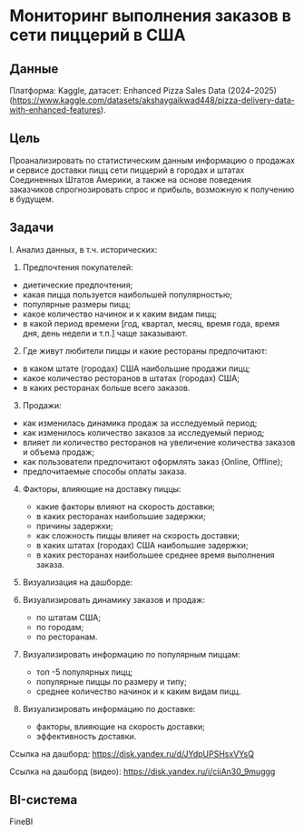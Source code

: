 # Мониторинг выполнения заказов в сети пиццерий в США


## Данные

Платформа: Kaggle, датасет: Enhanced Pizza Sales Data (2024–2025) (https://www.kaggle.com/datasets/akshaygaikwad448/pizza-delivery-data-with-enhanced-features).

## Цель

Проанализировать по статистическим данным информацию о продажах и сервисе доставки пицц сети пиццерий в городах и штатах Соединенных Штатов Америки, 
а также на основе поведения заказчиков спрогнозировать спрос и прибыль, возможную к получению в будущем.

## Задачи

I. Анализ данных, в т.ч. исторических:  
  1. Предпочтения покупателей:  
   - диетические предпочтения;  
   - какая пицца пользуется наибольшей популярностью;  
   - популярные размеры пицц;  
   - какое количество начинок и к каким видам пицц;  
   - в какой период времени [год, квартал, месяц, время года, время дня, день недели и т.п.] чаще заказывают.  
 2. Где живут любители пиццы и какие рестораны предпочитают: 
   - в каком штате (городах) США наибольшие продажи пицц;  
   - какое количество ресторанов в штатах (городах) США;  
   - в каких ресторанах больше всего заказов.    
 3. Продажи:  
   - как изменилась динамика продаж за исследуемый период;  
   - как изменилось количество заказов за исследуемый период;  
   - влияет ли количество ресторанов на увеличение количества заказов и объема продаж;  
   - как пользователи предпочитают оформлять заказ (Online, Offline);  
   - предпочитаемые способы оплаты заказа.  
  
4. Факторы, влияющие на доставку пиццы:  
   * какие факторы влияют на скорость доставки;  
   * в каких ресторанах наибольшие задержки;  
   * причины задержки;  
   * как сложность пиццы влияет на скорость доставки;  
   * в каких штатах (городах) США наибольшие задержки;  
   * в каких ресторанах наибольшее среднее время выполнения заказа.   

2. Визуализация на дашборде:  
1. Визуализировать динамику заказов и продаж:  
   * по штатам США;  
   * по городам;  
   * по ресторанам.  
2. Визуализировать информацию по популярным пиццам:  
   * топ -5 популярных пицц;  
   * популярные пиццы по размеру и типу;  
   * среднее количество начинок и к каким видам пицц. 
3. Визуализировать информацию по доставке:  
   * факторы, влияющие на скорость доставки;  
   * эффективность доставки.

Ссылка на дашборд: https://disk.yandex.ru/d/JYdpUPSHsxVYsQ

Ссылка на дашборд (видео): https://disk.yandex.ru/i/ciiAn30_9muggg

## BI-система

FineBI
